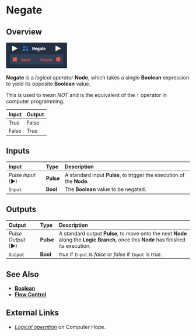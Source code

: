 # Negate

## Overview

![The Negate Node.](../../../.gitbook/assets/node-negate.png)

**Negate** is a _logical operator_ **Node**, which takes a single **Boolean** expression to yield its opposite **Boolean** value.

This is used to mean _NOT_ and is the equivalent of the `!` operator in computer programming.

| Input | Output |
| :--- | :--- |
| True | False |
| False | True |

## Inputs

| Input | Type | Description |
| :--- | :--- | :--- |
| _Pulse Input_ \(►\) | **Pulse** | A standard input **Pulse**, to trigger the execution of the **Node**. |
| `Input` | **Bool** | The **Boolean** value to be negated. |

## Outputs

| Output | Type | Description |
| :--- | :--- | :--- |
| _Pulse Output_ \(►\) | **Pulse** | A standard output **Pulse**, to move onto the next **Node** along the **Logic Branch**, once this **Node** has finished its execution. |
| `Output` | **Bool** | _true_ if `Input` is _false_ or _false_ if `Input` is _true_. |

## See Also

* [**Boolean**](./)
* [**Flow Control**](../../flow-control/)

## External Links

* [_Logical operation_](https://www.computerhope.com/jargon/l/logioper.htm) on Computer Hope.

